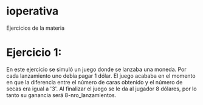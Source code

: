 # ioperativa
Ejercicios de la materia

# Ejercicio 1:
En este ejercicio se simuló un juego donde se lanzaba una moneda. Por cada lanzamiento uno debía pagar 1 dólar. El juego acababa 
en el momento en que la diferencia entre el número de caras obtenido y el número de secas era igual a '3'.
Al finalizar el juego se le da al jugador 8 dólares, por lo tanto su ganancia será 8-nro_lanzamientos.

